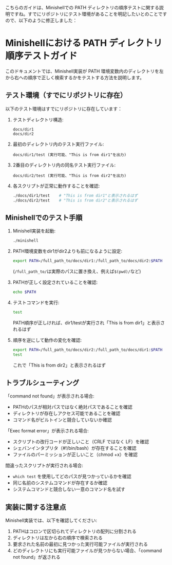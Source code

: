 こちらのガイドは、Minishellでの PATH ディレクトリの順序テストに関する説明ですね。すでにリポジトリにテスト環境があることを明記したいとのことですので、以下のように修正しました：

# Minishellにおける PATH ディレクトリ順序テストガイド
このドキュメントでは、Minishell実装が PATH 環境変数内のディレクトリを左から右への順序で正しく検索するかをテストする方法を説明します。

## テスト環境（すでにリポジトリに存在）
以下のテスト環境はすでにリポジトリに存在しています：
1. テストディレクトリ構造:
   ```
   docs/dir1
   docs/dir2
   ```

2. 最初のディレクトリ内のテスト実行ファイル:
   ```
   docs/dir1/test (実行可能、"This is from dir1"を出力)
   ```

3. 2番目のディレクトリ内の同名テスト実行ファイル:
   ```
   docs/dir2/test (実行可能、"This is from dir2"を出力)
   ```

4. 各スクリプトが正常に動作することを確認:
   ```bash
   ./docs/dir1/test    # "This is from dir1"と表示されるはず
   ./docs/dir2/test    # "This is from dir2"と表示されるはず
   ```

## Minishellでのテスト手順
1. Minishell実装を起動:
   ```bash
   ./minishell
   ```

2. PATH環境変数をdir1がdir2よりも前になるように設定:
   ```bash
   export PATH=/full_path_to/docs/dir1:/full_path_to/docs/dir2:$PATH
   ```
   (`/full_path_to/`は実際のパスに置き換え、例えば`$(pwd)/`など)

3. PATHが正しく設定されていることを確認:
   ```bash
   echo $PATH
   ```

4. テストコマンドを実行:
   ```bash
   test
   ```
   PATH順序が正しければ、dir1/testが実行され「This is from dir1」と表示されるはず

5. 順序を逆にして動作の変化を確認:
   ```bash
   export PATH=/full_path_to/docs/dir2:/full_path_to/docs/dir1:$PATH
   test
   ```
   これで「This is from dir2」と表示されるはず

## トラブルシューティング
「command not found」が表示される場合:
- PATHのパスが相対パスではなく絶対パスであることを確認
- ディレクトリが存在しアクセス可能であることを確認
- コマンド名がビルトインと競合していないか確認

「Exec format error」が表示される場合:
- スクリプトの改行コードが正しいこと（CRLF ではなく LF）を確認
- シェバンインタプリタ（#!/bin/bash）が存在することを確認
- ファイルのパーミッションが正しいこと（chmod +x）を確認

間違ったスクリプトが実行される場合:
- `which test` を使用してどのパスが見つかっているかを確認
- 同じ名前のシステムコマンドが存在するか確認
- システムコマンドと競合しない一意のコマンド名を試す

## 実装に関する注意点
Minishell実装では、以下を確認してください:
1. PATHはコロンで区切られてディレクトリの配列に分割される
2. ディレクトリは左から右の順序で検索される
3. 要求された名前の最初に見つかった実行可能ファイルが実行される
4. どのディレクトリにも実行可能ファイルが見つからない場合、「command not found」が返される